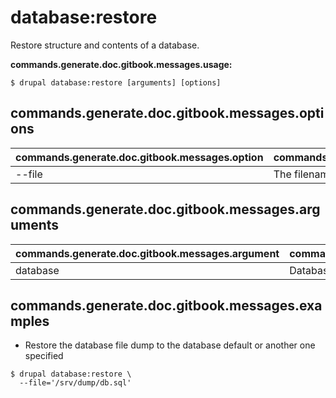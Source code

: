 # database:restore
Restore structure and contents of a database.

**commands.generate.doc.gitbook.messages.usage:**
```
$ drupal database:restore [arguments] [options]
```

## commands.generate.doc.gitbook.messages.options
commands.generate.doc.gitbook.messages.option | commands.generate.doc.gitbook.messages.details
-------|-------------
--file | The filename for your database backup file

## commands.generate.doc.gitbook.messages.arguments
commands.generate.doc.gitbook.messages.argument | commands.generate.doc.gitbook.messages.details
---------|-------------
database | Database key from settings.php

## commands.generate.doc.gitbook.messages.examples
* Restore the database file dump to the database default or another one specified
```
$ drupal database:restore \
  --file='/srv/dump/db.sql'

```
